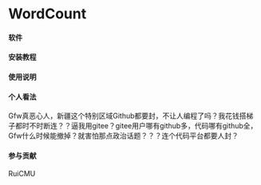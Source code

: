 # WordCount


#### 软件



#### 安装教程


#### 使用说明



#### 个人看法
Gfw真恶心人，新疆这个特别区域Github都要封，不让人编程了吗？我花钱搭梯子都时不时断连？？逼我用gitee？gitee用户哪有github多，代码哪有github全，Gfw什么时候能撤掉？就害怕那点政治话题？？？连个代码平台都要人封？


#### 参与贡献

RuiCMU


